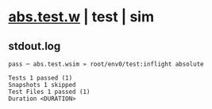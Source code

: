 # [abs.test.w](../../../../../../tests/sdk_tests/math/abs.test.w) | test | sim

## stdout.log
```log
pass ─ abs.test.wsim » root/env0/test:inflight absolute

Tests 1 passed (1)
Snapshots 1 skipped
Test Files 1 passed (1)
Duration <DURATION>
```

